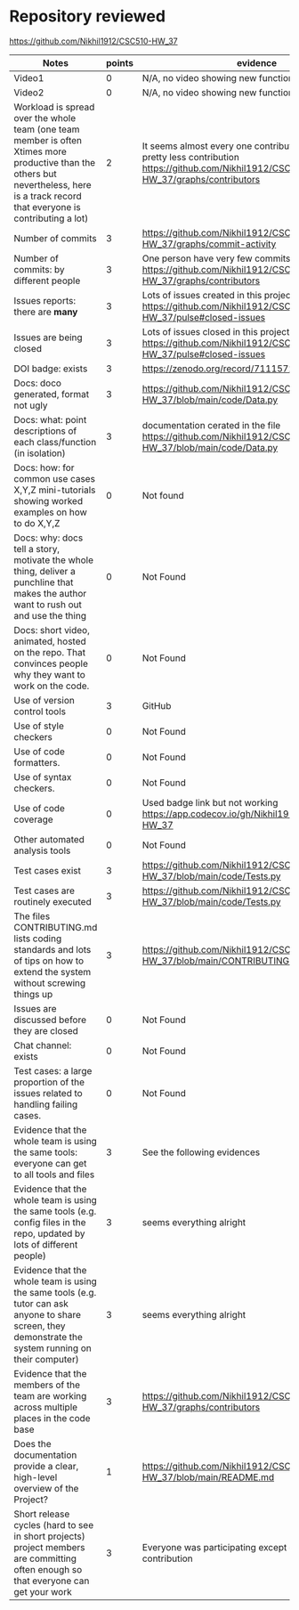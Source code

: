 # Repository reviewed
https://github.com/Nikhil1912/CSC510-HW_37


|Notes|points|evidence|
|------|-----|---------|
|Video1|0|N/A, no video showing new functionality.|
|Video2|0|N/A, no video showing new functionality.|
|Workload is spread over the whole team (one team member is often Xtimes more productive than the others but nevertheless, here is a track record that everyone is contributing a lot)|2|It seems almost every one contribute but only one has pretty less contribution https://github.com/Nikhil1912/CSC510-HW_37/graphs/contributors|
|Number of commits|3|https://github.com/Nikhil1912/CSC510-HW_37/graphs/commit-activity|
|Number of commits: by different people|3|One person have very few commits https://github.com/Nikhil1912/CSC510-HW_37/graphs/contributors|
|Issues reports: there are **many**|3| Lots of issues created in this project. https://github.com/Nikhil1912/CSC510-HW_37/pulse#closed-issues|
|Issues are being closed|3|Lots of issues closed in this project. https://github.com/Nikhil1912/CSC510-HW_37/pulse#closed-issues|
|DOI badge: exists|3|https://zenodo.org/record/7111572#.YzUMwnbMKUk|
|Docs: doco generated, format not ugly |3|https://github.com/Nikhil1912/CSC510-HW_37/blob/main/code/Data.py|
|Docs: what: point descriptions of each class/function (in isolation) |3|documentation cerated in the file https://github.com/Nikhil1912/CSC510-HW_37/blob/main/code/Data.py|
|Docs: how: for common use cases X,Y,Z mini-tutorials showing worked examples on how to do X,Y,Z|0|Not found|
|Docs: why: docs tell a story, motivate the whole thing, deliver a punchline that makes the author want to rush out and use the thing|0|Not Found|
|Docs: short video, animated, hosted on the repo. That convinces people why they want to work on the code.|0|Not Found|
|Use of version control tools|3|GitHub|
|Use of style checkers |0|Not Found|
|Use of code formatters. |0|Not Found|
|Use of syntax checkers. |0|Not Found|
|Use of code coverage |0|Used badge link but not working https://app.codecov.io/gh/Nikhil1912/CSC510-HW_37|
|Other automated analysis tools|0|Not Found|
|Test cases exist|3|https://github.com/Nikhil1912/CSC510-HW_37/blob/main/code/Tests.py|
|Test cases are routinely executed|3|https://github.com/Nikhil1912/CSC510-HW_37/blob/main/code/Tests.py|
|The files CONTRIBUTING.md lists coding standards and lots of tips on how to extend the system without screwing things up|3|https://github.com/Nikhil1912/CSC510-HW_37/blob/main/CONTRIBUTING.md|
|Issues are discussed before they are closed|0|Not Found|
|Chat channel: exists|0|Not Found|
|Test cases: a large proportion of the issues related to handling failing cases.|0|Not Found|
|Evidence that the whole team is using the same tools: everyone can get to all tools and files|3|See the following evidences
|Evidence that the whole team is using the same tools (e.g. config files in the repo, updated by lots of different people)|3|seems everything alright|
|Evidence that the whole team is using the same tools (e.g. tutor can ask anyone to share screen, they demonstrate the system running on their computer)|3|seems everything alright|
|Evidence that the members of the team are working across multiple places in the code base|3|https://github.com/Nikhil1912/CSC510-HW_37/graphs/contributors|
|Does the documentation provide a clear, high-level overview of the Project?|1|https://github.com/Nikhil1912/CSC510-HW_37/blob/main/README.md
|Short release cycles (hard to see in short projects) project members are committing often enough so that everyone can get your work|3|Everyone was participating except one has less contribution|



